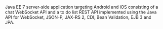 Java EE 7 server-side application targeting Android and iOS consisting of a chat WebSocket API
and a to do list REST API implemented using the Java API for WebSocket, JSON-P, JAX-RS 2, CDI, Bean Validation, EJB 3 and JPA.